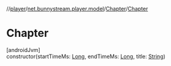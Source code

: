 //[player](../../../index.md)/[net.bunnystream.player.model](../index.md)/[Chapter](index.md)/[Chapter](-chapter.md)

# Chapter

[androidJvm]\
constructor(startTimeMs: [Long](https://kotlinlang.org/api/latest/jvm/stdlib/kotlin-stdlib/kotlin/-long/index.html), endTimeMs: [Long](https://kotlinlang.org/api/latest/jvm/stdlib/kotlin-stdlib/kotlin/-long/index.html), title: [String](https://kotlinlang.org/api/latest/jvm/stdlib/kotlin-stdlib/kotlin/-string/index.html))
